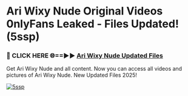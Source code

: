 # Ari Wixy Nude Original Videos 0nlyFans Leaked - Files Updated! (5ssp)

<h3>🔴 CLICK HERE 🌐==►► <a href="https://tinyurl.com/5h6xmrr3" rel="nofollow">Ari Wixy Nude Updated Files</a></h3>

Get Ari Wixy Nude and all content. Now you can access all videos and pictures of Ari Wixy Nude. New Updated Files 2025!

[![5ssp](https://i.imgur.com/KVD873Z.gif)](https://tinyurl.com/5h6xmrr3)

